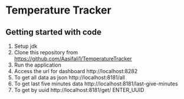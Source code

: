 # Temperature Tracker
## Getting started with code
1. Setup jdk
2. Clone this repository from https://github.com/Aasifali1/TemperatureTracker
3. Run the application
4. Access the url for dashboard http://localhost:8282
5. To get all data as json http://localhost:8181/all
6. To get last five minutes data http://localhost:8181/last-give-minutes
7. To get by uuid http://localhost:8181/get/ ENTER_UUID
